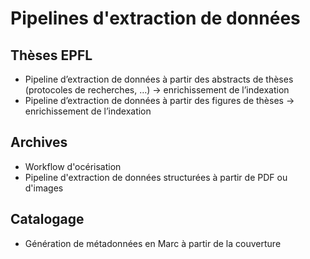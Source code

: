 # Pipelines d'extraction de données

## Thèses EPFL

* Pipeline d’extraction de données à partir des abstracts de thèses (protocoles de recherches, …) -> enrichissement de l’indexation
* Pipeline d’extraction de données à partir des figures de thèses -> enrichissement de l’indexation

## Archives

* Workflow d'océrisation
* Pipeline d'extraction de données structurées à partir de PDF ou d'images&#x20;

## Catalogage

* Génération de métadonnées en Marc à partir de la couverture
